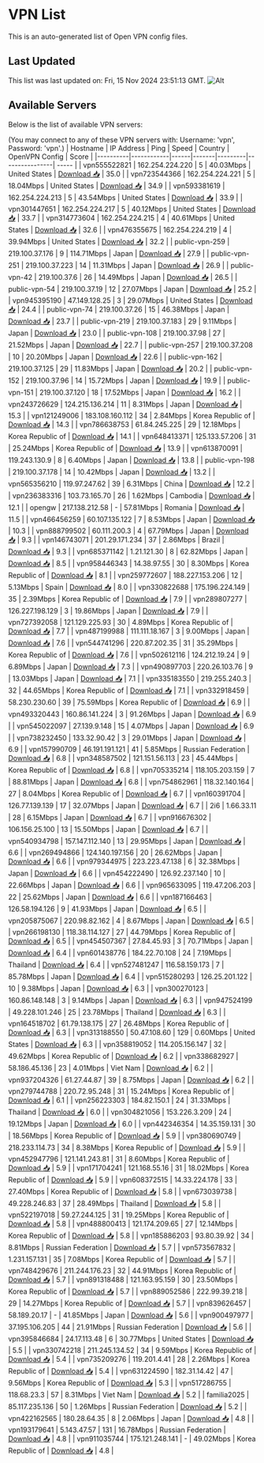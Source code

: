 # VPN List

This is an auto-generated list of Open VPN config files.

## Last Updated

This list was last updated on: Fri, 15 Nov 2024 23:51:13 GMT.
![Alt](https://repobeats.axiom.co/api/embed/186b98318ef1479477931607c1ad7d823f12451f.svg "Repobeats analytics image")

## Available Servers

Below is the list of available VPN servers:

(You may connect to any of these VPN servers with: Username: 'vpn', Password: 'vpn'.)
| Hostname | IP Address | Ping | Speed | Country | OpenVPN Config | Score |
|----------|------------|------|-------|---------|----------------| ----- |
| vpn555522821 | 162.254.224.220 | 5 | 40.03Mbps | United States | [Download 📥](./configs/server_0_US.ovpn) | 35.0 |
| vpn723544366 | 162.254.224.221 | 5 | 18.04Mbps | United States | [Download 📥](./configs/server_1_US.ovpn) | 34.9 |
| vpn593381619 | 162.254.224.213 | 5 | 43.54Mbps | United States | [Download 📥](./configs/server_2_US.ovpn) | 33.9 |
| vpn301447651 | 162.254.224.217 | 5 | 40.12Mbps | United States | [Download 📥](./configs/server_3_US.ovpn) | 33.7 |
| vpn314773604 | 162.254.224.215 | 4 | 40.61Mbps | United States | [Download 📥](./configs/server_4_US.ovpn) | 32.6 |
| vpn476355675 | 162.254.224.219 | 4 | 39.94Mbps | United States | [Download 📥](./configs/server_5_US.ovpn) | 32.2 |
| public-vpn-259 | 219.100.37.176 | 9 | 114.71Mbps | Japan | [Download 📥](./configs/server_6_JP.ovpn) | 27.9 |
| public-vpn-251 | 219.100.37.223 | 14 | 11.31Mbps | Japan | [Download 📥](./configs/server_7_JP.ovpn) | 26.9 |
| public-vpn-42 | 219.100.37.6 | 26 | 14.49Mbps | Japan | [Download 📥](./configs/server_8_JP.ovpn) | 26.5 |
| public-vpn-54 | 219.100.37.19 | 12 | 27.07Mbps | Japan | [Download 📥](./configs/server_9_JP.ovpn) | 25.2 |
| vpn945395190 | 47.149.128.25 | 3 | 29.07Mbps | United States | [Download 📥](./configs/server_10_US.ovpn) | 24.4 |
| public-vpn-74 | 219.100.37.26 | 15 | 46.38Mbps | Japan | [Download 📥](./configs/server_11_JP.ovpn) | 23.7 |
| public-vpn-219 | 219.100.37.183 | 29 | 9.11Mbps | Japan | [Download 📥](./configs/server_12_JP.ovpn) | 23.0 |
| public-vpn-108 | 219.100.37.98 | 27 | 21.52Mbps | Japan | [Download 📥](./configs/server_13_JP.ovpn) | 22.7 |
| public-vpn-257 | 219.100.37.208 | 10 | 20.20Mbps | Japan | [Download 📥](./configs/server_14_JP.ovpn) | 22.6 |
| public-vpn-162 | 219.100.37.125 | 29 | 11.83Mbps | Japan | [Download 📥](./configs/server_15_JP.ovpn) | 20.2 |
| public-vpn-152 | 219.100.37.96 | 14 | 15.72Mbps | Japan | [Download 📥](./configs/server_16_JP.ovpn) | 19.9 |
| public-vpn-151 | 219.100.37.120 | 18 | 17.52Mbps | Japan | [Download 📥](./configs/server_17_JP.ovpn) | 16.2 |
| vpn243726629 | 124.215.136.214 | 11 | 8.31Mbps | Japan | [Download 📥](./configs/server_18_JP.ovpn) | 15.3 |
| vpn121249006 | 183.108.160.112 | 34 | 2.84Mbps | Korea Republic of | [Download 📥](./configs/server_19_KR.ovpn) | 14.3 |
| vpn786638753 | 61.84.245.225 | 29 | 12.18Mbps | Korea Republic of | [Download 📥](./configs/server_20_KR.ovpn) | 14.1 |
| vpn648413371 | 125.133.57.206 | 31 | 25.24Mbps | Korea Republic of | [Download 📥](./configs/server_21_KR.ovpn) | 13.9 |
| vpn613870091 | 119.243.130.9 | 8 | 6.40Mbps | Japan | [Download 📥](./configs/server_22_JP.ovpn) | 13.8 |
| public-vpn-198 | 219.100.37.178 | 14 | 10.42Mbps | Japan | [Download 📥](./configs/server_23_JP.ovpn) | 13.2 |
| vpn565356210 | 119.97.247.62 | 39 | 6.31Mbps | China | [Download 📥](./configs/server_24_CN.ovpn) | 12.2 |
| vpn236383316 | 103.73.165.70 | 26 | 1.62Mbps | Cambodia | [Download 📥](./configs/server_25_KH.ovpn) | 12.1 |
| opengw | 217.138.212.58 | - | 57.81Mbps | Romania | [Download 📥](./configs/server_26_RO.ovpn) | 11.5 |
| vpn466456259 | 60.107.135.122 | 7 | 8.53Mbps | Japan | [Download 📥](./configs/server_27_JP.ovpn) | 10.3 |
| vpn888799502 | 60.111.200.3 | 4 | 67.79Mbps | Japan | [Download 📥](./configs/server_28_JP.ovpn) | 9.3 |
| vpn146743071 | 201.29.171.234 | 37 | 2.86Mbps | Brazil | [Download 📥](./configs/server_29_BR.ovpn) | 9.3 |
| vpn685371142 | 1.21.121.30 | 8 | 62.82Mbps | Japan | [Download 📥](./configs/server_30_JP.ovpn) | 8.5 |
| vpn958446343 | 14.38.97.55 | 30 | 8.30Mbps | Korea Republic of | [Download 📥](./configs/server_31_KR.ovpn) | 8.1 |
| vpn259772607 | 188.227.153.206 | 12 | 5.13Mbps | Spain | [Download 📥](./configs/server_32_ES.ovpn) | 8.0 |
| vpn330822688 | 175.196.224.149 | 35 | 2.39Mbps | Korea Republic of | [Download 📥](./configs/server_33_KR.ovpn) | 7.9 |
| vpn289807277 | 126.227.198.129 | 3 | 19.86Mbps | Japan | [Download 📥](./configs/server_34_JP.ovpn) | 7.9 |
| vpn727392058 | 121.129.225.93 | 30 | 4.89Mbps | Korea Republic of | [Download 📥](./configs/server_35_KR.ovpn) | 7.7 |
| vpn487199988 | 111.111.18.167 | 3 | 9.00Mbps | Japan | [Download 📥](./configs/server_36_JP.ovpn) | 7.6 |
| vpn544741296 | 220.87.202.35 | 31 | 35.29Mbps | Korea Republic of | [Download 📥](./configs/server_37_KR.ovpn) | 7.6 |
| vpn502612116 | 124.212.19.24 | 9 | 6.89Mbps | Japan | [Download 📥](./configs/server_38_JP.ovpn) | 7.3 |
| vpn490897703 | 220.26.103.76 | 9 | 13.03Mbps | Japan | [Download 📥](./configs/server_39_JP.ovpn) | 7.1 |
| vpn335183550 | 219.255.240.3 | 32 | 44.65Mbps | Korea Republic of | [Download 📥](./configs/server_40_KR.ovpn) | 7.1 |
| vpn332918459 | 58.230.230.60 | 39 | 75.59Mbps | Korea Republic of | [Download 📥](./configs/server_41_KR.ovpn) | 6.9 |
| vpn493320443 | 160.86.141.224 | 3 | 91.26Mbps | Japan | [Download 📥](./configs/server_42_JP.ovpn) | 6.9 |
| vpn545022097 | 27.139.9.148 | 15 | 4.07Mbps | Japan | [Download 📥](./configs/server_43_JP.ovpn) | 6.9 |
| vpn738232450 | 133.32.90.42 | 3 | 29.01Mbps | Japan | [Download 📥](./configs/server_44_JP.ovpn) | 6.9 |
| vpn157990709 | 46.191.191.121 | 41 | 5.85Mbps | Russian Federation | [Download 📥](./configs/server_45_RU.ovpn) | 6.8 |
| vpn348587502 | 121.151.56.113 | 23 | 45.44Mbps | Korea Republic of | [Download 📥](./configs/server_46_KR.ovpn) | 6.8 |
| vpn705335214 | 118.105.203.159 | 7 | 88.81Mbps | Japan | [Download 📥](./configs/server_47_JP.ovpn) | 6.8 |
| vpn754862961 | 118.32.140.164 | 27 | 8.04Mbps | Korea Republic of | [Download 📥](./configs/server_48_KR.ovpn) | 6.7 |
| vpn160391704 | 126.77.139.139 | 17 | 32.07Mbps | Japan | [Download 📥](./configs/server_49_JP.ovpn) | 6.7 |
| 2i6 | 1.66.33.11 | 28 | 6.15Mbps | Japan | [Download 📥](./configs/server_50_JP.ovpn) | 6.7 |
| vpn916676302 | 106.156.25.100 | 13 | 15.50Mbps | Japan | [Download 📥](./configs/server_51_JP.ovpn) | 6.7 |
| vpn540934798 | 157.147.112.140 | 13 | 29.95Mbps | Japan | [Download 📥](./configs/server_52_JP.ovpn) | 6.6 |
| vpn269494866 | 124.140.197.156 | 20 | 26.62Mbps | Japan | [Download 📥](./configs/server_53_JP.ovpn) | 6.6 |
| vpn979344975 | 223.223.47.138 | 6 | 32.38Mbps | Japan | [Download 📥](./configs/server_54_JP.ovpn) | 6.6 |
| vpn454222490 | 126.92.237.140 | 10 | 22.66Mbps | Japan | [Download 📥](./configs/server_55_JP.ovpn) | 6.6 |
| vpn965633095 | 119.47.206.203 | 22 | 25.62Mbps | Japan | [Download 📥](./configs/server_56_JP.ovpn) | 6.6 |
| vpn187166463 | 126.58.194.126 | 9 | 41.93Mbps | Japan | [Download 📥](./configs/server_57_JP.ovpn) | 6.5 |
| vpn205875067 | 220.98.82.162 | 4 | 8.67Mbps | Japan | [Download 📥](./configs/server_58_JP.ovpn) | 6.5 |
| vpn266198130 | 118.38.114.127 | 27 | 44.79Mbps | Korea Republic of | [Download 📥](./configs/server_59_KR.ovpn) | 6.5 |
| vpn454507367 | 27.84.45.93 | 3 | 70.71Mbps | Japan | [Download 📥](./configs/server_60_JP.ovpn) | 6.4 |
| vpn601438776 | 184.22.70.108 | 24 | 7.19Mbps | Thailand | [Download 📥](./configs/server_61_TH.ovpn) | 6.4 |
| vpn527481247 | 116.58.159.173 | 7 | 85.78Mbps | Japan | [Download 📥](./configs/server_62_JP.ovpn) | 6.4 |
| vpn515280293 | 126.25.201.122 | 10 | 9.38Mbps | Japan | [Download 📥](./configs/server_63_JP.ovpn) | 6.3 |
| vpn300270123 | 160.86.148.148 | 3 | 9.14Mbps | Japan | [Download 📥](./configs/server_64_JP.ovpn) | 6.3 |
| vpn947524199 | 49.228.101.246 | 25 | 23.78Mbps | Thailand | [Download 📥](./configs/server_65_TH.ovpn) | 6.3 |
| vpn164518702 | 61.79.138.175 | 27 | 26.48Mbps | Korea Republic of | [Download 📥](./configs/server_66_KR.ovpn) | 6.3 |
| vpn313188550 | 50.47.108.60 | 129 | 0.60Mbps | United States | [Download 📥](./configs/server_67_US.ovpn) | 6.3 |
| vpn358819052 | 114.205.156.147 | 32 | 49.62Mbps | Korea Republic of | [Download 📥](./configs/server_68_KR.ovpn) | 6.2 |
| vpn338682927 | 58.186.45.136 | 23 | 4.01Mbps | Viet Nam | [Download 📥](./configs/server_69_VN.ovpn) | 6.2 |
| vpn937204326 | 61.27.44.87 | 39 | 8.75Mbps | Japan | [Download 📥](./configs/server_70_JP.ovpn) | 6.2 |
| vpn279744788 | 220.72.95.248 | 31 | 15.24Mbps | Korea Republic of | [Download 📥](./configs/server_71_KR.ovpn) | 6.1 |
| vpn256223303 | 184.82.150.1 | 24 | 31.33Mbps | Thailand | [Download 📥](./configs/server_72_TH.ovpn) | 6.0 |
| vpn304821056 | 153.226.3.209 | 24 | 19.12Mbps | Japan | [Download 📥](./configs/server_73_JP.ovpn) | 6.0 |
| vpn442346354 | 14.35.159.131 | 30 | 18.56Mbps | Korea Republic of | [Download 📥](./configs/server_74_KR.ovpn) | 5.9 |
| vpn380690749 | 218.233.114.73 | 34 | 8.38Mbps | Korea Republic of | [Download 📥](./configs/server_75_KR.ovpn) | 5.9 |
| vpn452947796 | 121.141.243.81 | 31 | 8.60Mbps | Korea Republic of | [Download 📥](./configs/server_76_KR.ovpn) | 5.9 |
| vpn171704241 | 121.168.55.16 | 31 | 18.02Mbps | Korea Republic of | [Download 📥](./configs/server_77_KR.ovpn) | 5.9 |
| vpn608372515 | 14.33.224.178 | 33 | 27.40Mbps | Korea Republic of | [Download 📥](./configs/server_78_KR.ovpn) | 5.8 |
| vpn673039738 | 49.228.246.83 | 37 | 28.49Mbps | Thailand | [Download 📥](./configs/server_79_TH.ovpn) | 5.8 |
| vpn522197018 | 59.27.244.125 | 31 | 19.25Mbps | Korea Republic of | [Download 📥](./configs/server_80_KR.ovpn) | 5.8 |
| vpn488800413 | 121.174.209.65 | 27 | 12.14Mbps | Korea Republic of | [Download 📥](./configs/server_81_KR.ovpn) | 5.8 |
| vpn185886203 | 93.80.39.92 | 34 | 8.81Mbps | Russian Federation | [Download 📥](./configs/server_82_RU.ovpn) | 5.7 |
| vpn573567832 | 1.231.157.131 | 35 | 7.08Mbps | Korea Republic of | [Download 📥](./configs/server_83_KR.ovpn) | 5.7 |
| vpn748429676 | 211.244.176.23 | 32 | 44.91Mbps | Korea Republic of | [Download 📥](./configs/server_84_KR.ovpn) | 5.7 |
| vpn891318488 | 121.163.95.159 | 30 | 23.50Mbps | Korea Republic of | [Download 📥](./configs/server_85_KR.ovpn) | 5.7 |
| vpn889052586 | 222.99.39.218 | 29 | 14.27Mbps | Korea Republic of | [Download 📥](./configs/server_86_KR.ovpn) | 5.7 |
| vpn839626457 | 58.189.20.17 | - | 41.85Mbps | Japan | [Download 📥](./configs/server_87_JP.ovpn) | 5.6 |
| vpn900497977 | 37.195.106.205 | 44 | 21.91Mbps | Russian Federation | [Download 📥](./configs/server_88_RU.ovpn) | 5.6 |
| vpn395846684 | 24.17.113.48 | 6 | 30.77Mbps | United States | [Download 📥](./configs/server_89_US.ovpn) | 5.5 |
| vpn330742218 | 211.245.134.52 | 34 | 9.59Mbps | Korea Republic of | [Download 📥](./configs/server_90_KR.ovpn) | 5.4 |
| vpn735209276 | 119.201.4.41 | 28 | 2.26Mbps | Korea Republic of | [Download 📥](./configs/server_91_KR.ovpn) | 5.4 |
| vpn631224590 | 182.31.14.42 | 47 | 9.56Mbps | Korea Republic of | [Download 📥](./configs/server_92_KR.ovpn) | 5.3 |
| vpn517286755 | 118.68.23.3 | 57 | 8.31Mbps | Viet Nam | [Download 📥](./configs/server_93_VN.ovpn) | 5.2 |
| familia2025 | 85.117.235.136 | 50 | 1.26Mbps | Russian Federation | [Download 📥](./configs/server_94_RU.ovpn) | 5.2 |
| vpn422162565 | 180.28.64.35 | 8 | 2.06Mbps | Japan | [Download 📥](./configs/server_95_JP.ovpn) | 4.8 |
| vpn193179641 | 5.143.47.57 | 131 | 16.78Mbps | Russian Federation | [Download 📥](./configs/server_96_RU.ovpn) | 4.8 |
| vpn911035744 | 175.121.248.141 | - | 49.02Mbps | Korea Republic of | [Download 📥](./configs/server_97_KR.ovpn) | 4.8 |
